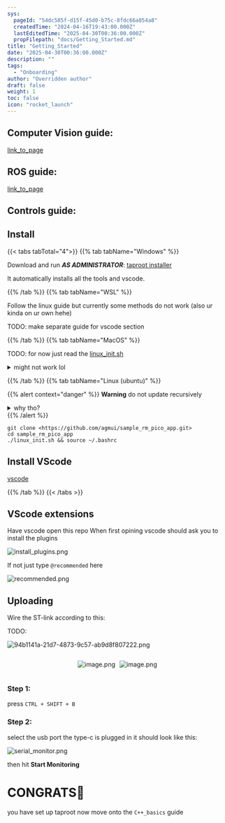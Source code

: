 ```yaml
---
sys:
  pageId: "54dc585f-d15f-45d0-b75c-8fdc66a854a8"
  createdTime: "2024-04-16T19:43:00.000Z"
  lastEditedTime: "2025-04-30T00:36:00.000Z"
  propFilepath: "docs/Getting_Started.md"
title: "Getting_Started"
date: "2025-04-30T00:36:00.000Z"
description: ""
tags:
  - "Onboarding"
author: "Overridden author"
draft: false
weight: 1
toc: false
icon: "rocket_launch"
---
```


## Computer Vision guide:

[link_to_page](86d45bc0-388b-4d26-8848-44f255f73d0e)

## ROS guide:

[link_to_page](3c76c1de-ec8f-46d6-8b0a-294005edc2d5)

## Controls guide:

## Install

{{< tabs tabTotal="4">}}
{{% tab tabName="Windows" %}}

Download and run _**AS ADMINISTRATOR**_: [taproot installer](https://github.com/Thornbots/TeachingFreshies/releases/tag/1.0)

It automatically installs all the tools and vscode.

{{% /tab %}}
{{% tab tabName="WSL" %}}

Follow the linux guide but currently some methods do not work (also ur kinda on ur own hehe)

TODO: make separate guide for vscode section

{{% /tab %}}
{{% tab tabName="MacOS" %}}

TODO: for now just read the [linux_init.sh](https://github.com/agmui/sample_rm_pico_app/blob/main/linux_init.sh)

<details>
<summary>might not work lol</summary>

`brew install libusb pkg-config`

Next install: [vscode](https://code.visualstudio.com/Download)

</details>

{{% /tab %}}
{{% tab tabName="Linux (ubuntu)" %}}

{{% alert context="danger" %}}
**Warning** do not update recursively
<details>
<summary>why tho?</summary>
There are some submodules that may go on for a while (like tinyusb) and I highly
recommend you don't need to get them.
If you want to see what submodules I update just look in `linux_init.sh`
</details>
{{% /alert %}}

```shell
git clone <https://github.com/agmui/sample_rm_pico_app.git>
cd sample_rm_pico_app
./linux_init.sh && source ~/.bashrc
```

## Install VScode

[vscode](https://code.visualstudio.com/Download)

{{% /tab %}}
{{< /tabs >}}

## VScode extensions

Have vscode open this repo
When first opining vscode should ask you to install the plugins

![install_plugins.png](https://prod-files-secure.s3.us-west-2.amazonaws.com/d518164a-d88e-44d1-a4ee-3adb3bd8bce0/89bd30f0-1825-4e77-867b-0a41ce370880/install_plugins.png?X-Amz-Algorithm=AWS4-HMAC-SHA256&X-Amz-Content-Sha256=UNSIGNED-PAYLOAD&X-Amz-Credential=ASIAZI2LB4663VYWWSLO%2F20250717%2Fus-west-2%2Fs3%2Faws4_request&X-Amz-Date=20250717T071244Z&X-Amz-Expires=3600&X-Amz-Security-Token=IQoJb3JpZ2luX2VjEFcaCXVzLXdlc3QtMiJGMEQCICQ%2F9%2B%2BCwbZlWL8d4DWdGMmIqylcKKQxuYVqSpcWujFtAiBkUytmwz5pLQp85yWeBrp3bYGe4OlBqmyok%2BqHsEv3GCr%2FAwhwEAAaDDYzNzQyMzE4MzgwNSIMDPLksiKgpob7NgINKtwDFPuGe7MFJtAypmFmIVpCtsybppmMPyzNFnJxkrjBdlB0mnXXLdMv9fYV7puFErJzfzt0%2B02rsCLmI1n4b2BWoIQkyHkUsoPpEtPHGk19aa7KZHDZEZVSbX32QYyWglZCfnK6cr6UcxFLsKOn1P1Xbqgs6h2bskuKgoUeLo6%2F9fUHJI8ljDJW37%2BquC3JiB83gdyGuTTKCHVjwmaxvZeH4uIBLMFlKEOBu5C7GLTrOhPR5KOnDodXERYKl5vLB%2F3IRiqY%2F1MCeu2HFnjHpf%2B8CdeCNcleeyJLIVfCJIz1Wbe44UN70bwNrcTUaaImtvmfFm%2FRqclshOeXRq40Z8dOCHZzeeQ%2BsQ09yP%2BeWxeVDaTtHPVMVkma%2FTrxjU3yiIsFVdvSOH%2BqRdaF57P34tmdwBhqS9awRcgHkPqy9mXwuQhxt1rAUVit49nkVGd%2BzoNofhQXZYP54MqA70KbIBKQSi9Jhf0nJ65FYYI%2ButRfN6v2YyaQoRuwdgi%2FYYCM%2F1LQ16yEQNN%2BDPgQq8Q%2BLvxAt9ce5974faYg2Ou7TEcLqCA4ov0WtOc9rMbjrVhABxcaOvS95ZSma2j2Rq1IG4gC09YyWeFhLRI%2FACtwMvJxI8czkKPhc7YCNfRMuxgwgL%2FiwwY6pgEfObIO0JbWD5n0C%2FQuOy9G7%2FtvW7Zho1TRtWoLD0xUnGfwMLhoxkvj7Ywjy1ltUsIUqRSOWpjHsWUlmAO%2Blo%2F6LSZrgZCW4MwUvCZmPXKvgDQm3ZB%2FX1tyin8xfvdKDmdQNzdjF1sgW0iGbJepl%2Bv8UcLCogxu9XcxoV6CFeqC4prmdoN3W4sfc%2Be938GMpsk6LCQauYsnULIbv1Cpjy25xiH7UdTK&X-Amz-Signature=9270403d04e3ed19a3d11fae8a150bf0d7b76a70f47f15970afd1749fdd72a15&X-Amz-SignedHeaders=host&x-amz-checksum-mode=ENABLED&x-id=GetObject)

If not just type `@recommended` here  

![recommended.png](https://prod-files-secure.s3.us-west-2.amazonaws.com/d518164a-d88e-44d1-a4ee-3adb3bd8bce0/61e661e9-5d85-4dfc-be0d-8d2097a5e793/recommended.png?X-Amz-Algorithm=AWS4-HMAC-SHA256&X-Amz-Content-Sha256=UNSIGNED-PAYLOAD&X-Amz-Credential=ASIAZI2LB4663VYWWSLO%2F20250717%2Fus-west-2%2Fs3%2Faws4_request&X-Amz-Date=20250717T071244Z&X-Amz-Expires=3600&X-Amz-Security-Token=IQoJb3JpZ2luX2VjEFcaCXVzLXdlc3QtMiJGMEQCICQ%2F9%2B%2BCwbZlWL8d4DWdGMmIqylcKKQxuYVqSpcWujFtAiBkUytmwz5pLQp85yWeBrp3bYGe4OlBqmyok%2BqHsEv3GCr%2FAwhwEAAaDDYzNzQyMzE4MzgwNSIMDPLksiKgpob7NgINKtwDFPuGe7MFJtAypmFmIVpCtsybppmMPyzNFnJxkrjBdlB0mnXXLdMv9fYV7puFErJzfzt0%2B02rsCLmI1n4b2BWoIQkyHkUsoPpEtPHGk19aa7KZHDZEZVSbX32QYyWglZCfnK6cr6UcxFLsKOn1P1Xbqgs6h2bskuKgoUeLo6%2F9fUHJI8ljDJW37%2BquC3JiB83gdyGuTTKCHVjwmaxvZeH4uIBLMFlKEOBu5C7GLTrOhPR5KOnDodXERYKl5vLB%2F3IRiqY%2F1MCeu2HFnjHpf%2B8CdeCNcleeyJLIVfCJIz1Wbe44UN70bwNrcTUaaImtvmfFm%2FRqclshOeXRq40Z8dOCHZzeeQ%2BsQ09yP%2BeWxeVDaTtHPVMVkma%2FTrxjU3yiIsFVdvSOH%2BqRdaF57P34tmdwBhqS9awRcgHkPqy9mXwuQhxt1rAUVit49nkVGd%2BzoNofhQXZYP54MqA70KbIBKQSi9Jhf0nJ65FYYI%2ButRfN6v2YyaQoRuwdgi%2FYYCM%2F1LQ16yEQNN%2BDPgQq8Q%2BLvxAt9ce5974faYg2Ou7TEcLqCA4ov0WtOc9rMbjrVhABxcaOvS95ZSma2j2Rq1IG4gC09YyWeFhLRI%2FACtwMvJxI8czkKPhc7YCNfRMuxgwgL%2FiwwY6pgEfObIO0JbWD5n0C%2FQuOy9G7%2FtvW7Zho1TRtWoLD0xUnGfwMLhoxkvj7Ywjy1ltUsIUqRSOWpjHsWUlmAO%2Blo%2F6LSZrgZCW4MwUvCZmPXKvgDQm3ZB%2FX1tyin8xfvdKDmdQNzdjF1sgW0iGbJepl%2Bv8UcLCogxu9XcxoV6CFeqC4prmdoN3W4sfc%2Be938GMpsk6LCQauYsnULIbv1Cpjy25xiH7UdTK&X-Amz-Signature=a142a6b8a5fed6576093df7439215b23d9c834ab76355a91c4a43759197e0506&X-Amz-SignedHeaders=host&x-amz-checksum-mode=ENABLED&x-id=GetObject)

## Uploading

Wire the ST-link according to this:

TODO:

![94b1141a-21d7-4873-9c57-ab9d8f807222.png](https://prod-files-secure.s3.us-west-2.amazonaws.com/d518164a-d88e-44d1-a4ee-3adb3bd8bce0/e5fad17d-ab82-4300-9f4c-505ab4b1202c/94b1141a-21d7-4873-9c57-ab9d8f807222.png?X-Amz-Algorithm=AWS4-HMAC-SHA256&X-Amz-Content-Sha256=UNSIGNED-PAYLOAD&X-Amz-Credential=ASIAZI2LB4663VYWWSLO%2F20250717%2Fus-west-2%2Fs3%2Faws4_request&X-Amz-Date=20250717T071244Z&X-Amz-Expires=3600&X-Amz-Security-Token=IQoJb3JpZ2luX2VjEFcaCXVzLXdlc3QtMiJGMEQCICQ%2F9%2B%2BCwbZlWL8d4DWdGMmIqylcKKQxuYVqSpcWujFtAiBkUytmwz5pLQp85yWeBrp3bYGe4OlBqmyok%2BqHsEv3GCr%2FAwhwEAAaDDYzNzQyMzE4MzgwNSIMDPLksiKgpob7NgINKtwDFPuGe7MFJtAypmFmIVpCtsybppmMPyzNFnJxkrjBdlB0mnXXLdMv9fYV7puFErJzfzt0%2B02rsCLmI1n4b2BWoIQkyHkUsoPpEtPHGk19aa7KZHDZEZVSbX32QYyWglZCfnK6cr6UcxFLsKOn1P1Xbqgs6h2bskuKgoUeLo6%2F9fUHJI8ljDJW37%2BquC3JiB83gdyGuTTKCHVjwmaxvZeH4uIBLMFlKEOBu5C7GLTrOhPR5KOnDodXERYKl5vLB%2F3IRiqY%2F1MCeu2HFnjHpf%2B8CdeCNcleeyJLIVfCJIz1Wbe44UN70bwNrcTUaaImtvmfFm%2FRqclshOeXRq40Z8dOCHZzeeQ%2BsQ09yP%2BeWxeVDaTtHPVMVkma%2FTrxjU3yiIsFVdvSOH%2BqRdaF57P34tmdwBhqS9awRcgHkPqy9mXwuQhxt1rAUVit49nkVGd%2BzoNofhQXZYP54MqA70KbIBKQSi9Jhf0nJ65FYYI%2ButRfN6v2YyaQoRuwdgi%2FYYCM%2F1LQ16yEQNN%2BDPgQq8Q%2BLvxAt9ce5974faYg2Ou7TEcLqCA4ov0WtOc9rMbjrVhABxcaOvS95ZSma2j2Rq1IG4gC09YyWeFhLRI%2FACtwMvJxI8czkKPhc7YCNfRMuxgwgL%2FiwwY6pgEfObIO0JbWD5n0C%2FQuOy9G7%2FtvW7Zho1TRtWoLD0xUnGfwMLhoxkvj7Ywjy1ltUsIUqRSOWpjHsWUlmAO%2Blo%2F6LSZrgZCW4MwUvCZmPXKvgDQm3ZB%2FX1tyin8xfvdKDmdQNzdjF1sgW0iGbJepl%2Bv8UcLCogxu9XcxoV6CFeqC4prmdoN3W4sfc%2Be938GMpsk6LCQauYsnULIbv1Cpjy25xiH7UdTK&X-Amz-Signature=541c4ed69b41473b6f03a87daea2d361a7bdae0bdd476c505aed6052ba7d6ecc&X-Amz-SignedHeaders=host&x-amz-checksum-mode=ENABLED&x-id=GetObject)

<div style="display: flex;flex-direction: row; column-gap:10px; max-width: 630px;justify-content: center;">
<div>

![image.png](https://prod-files-secure.s3.us-west-2.amazonaws.com/d518164a-d88e-44d1-a4ee-3adb3bd8bce0/210ecb78-1116-4d7b-b9b7-2292f66fa2c2/image.png?X-Amz-Algorithm=AWS4-HMAC-SHA256&X-Amz-Content-Sha256=UNSIGNED-PAYLOAD&X-Amz-Credential=ASIAZI2LB466TRSJO4S4%2F20250717%2Fus-west-2%2Fs3%2Faws4_request&X-Amz-Date=20250717T071247Z&X-Amz-Expires=3600&X-Amz-Security-Token=IQoJb3JpZ2luX2VjEFcaCXVzLXdlc3QtMiJIMEYCIQCVn%2BHo9VbZWowE45unsTJO3BbeJHuFV6IR8Itstt7xwAIhAJwRGxy25xl3LJ9sJ4JNF0Auv%2BrgusmI23QdGc0ObcphKv8DCHAQABoMNjM3NDIzMTgzODA1IgwrBnWTUQVqKOjy5Rcq3APvGmGpowTz198a2dYPyYuQmIGWAw6lPm07a2t5zujBb3W1ibd5I%2Bww4JFZYWcg6hF7SXszwW16ooNwC%2FGMhVGHDEKXct%2B2NaLTlK1EQDFgiMKz8%2FASNnApSo4a9I1erblP12oduvRphk%2FpYiPOokVrFHaKBMX34y8Ux8w65wQRm5srJy5t7yzlQkVMobGyOMR7ubUqItxxNY%2BpjWc89nfemOjyTcHv4Vr9hUW0RstbaDW%2FZ0Yz%2BmmkhybgwhXkz1p7PI3DKgSAjjFFlwB%2BaG1%2F7CdL2rSAmcz8BPLNO5UHXIgnylDj5mdEIVvR7CPRqaPGB9Jrle8kydfdHrGiO%2FJgbA1Sacu3VaDFnIMyWDk269BU8nWuqAnMlqYYhEeX4YIvMvuTw%2FkzXjiXi275pvv67eap6m%2FHcX2JLdqxMMSglHtUA5aa%2BbiquyKKIK4teO32Mchza465%2BTt1kogg7lmRqvAlvzcGEVIkpsk85541ed4oHxvqzF%2F2d%2FEcnqMi8zvmQC3oKUKmIpRDatnM3Z2Hzk97n8pfXsAtrB3iNZrRHlj8jR0Avs8cwA3k6i9HwrB7CmliTZGFxCK51UUJkRtehuai%2BPvxAvUlNTBfpPKQRptyiaFDWKa250oHRDDWwOLDBjqkAT1k6dB8fCP3psENq9yB5UUqsUyPm3paRTVHETDtMSV083kW64mqBgknPKkqukxp9LjvR33SbsxrS5NyM9m4%2FgTzCDv1IZ7pvxaHliljf2jGO%2BBd3bBUyfXnt%2Fz0iLhbmY2o98vckEK9D6wFmkHIT035yYhj58FMjo6Qtelc2TZWpB3Lrmf3uloQlICgZzCrJMUKdSyNnJ7%2FLT2DpcMMcnfUOwmM&X-Amz-Signature=7705c2f36d2762909899a16befb2cabbe4cc709eff4d114da919a28098c51384&X-Amz-SignedHeaders=host&x-amz-checksum-mode=ENABLED&x-id=GetObject)

</div>
<div>

![image.png](https://prod-files-secure.s3.us-west-2.amazonaws.com/d518164a-d88e-44d1-a4ee-3adb3bd8bce0/33a0fd0f-8ca6-4a86-8e09-26e95ded1fff/image.png?X-Amz-Algorithm=AWS4-HMAC-SHA256&X-Amz-Content-Sha256=UNSIGNED-PAYLOAD&X-Amz-Credential=ASIAZI2LB466XVOEEOJY%2F20250717%2Fus-west-2%2Fs3%2Faws4_request&X-Amz-Date=20250717T071250Z&X-Amz-Expires=3600&X-Amz-Security-Token=IQoJb3JpZ2luX2VjEFcaCXVzLXdlc3QtMiJIMEYCIQCxJv4eS5k%2ByWhET3ZcpSEen%2FnxV06X9cXQtI3Nddi5iAIhAMCPVMjcNPi5dKPwglfN4IK1PHelWrRIPBn5%2B7bN6qblKv8DCHAQABoMNjM3NDIzMTgzODA1IgyYFrlq9AJb8Iznk%2F0q3AMIq2mKgtKuvzUtClzs5raK12dCFFdmARBo8OxUiSWlUJPgBRTGJan46p3ziH7rYjHIRN9Jsav%2F7gVAqnS2%2F1Tcn9GvR5m2yH6P%2FdM7AZQfygGlBxJl7lDPca8IEhb6EkylVkvTlFOotb5L9hyb5050s5T9dpc6Mly0r0oLFcwIzEJNepbkf4ORu1AFBlOjgAG5%2FzN%2Bs%2FmAaLFOlVNmFcGStbAQS48cwB8Z76GOggitnwDEXNH7adpBgP2ehXcYkxJeoZ7fdWGQJ3df09SMplgQmZq8o0icAhRszAD5dC2LXCW8dqpbezAiwsdF33l0fy79Bih2T3JzeXyyeR1TaMdxqJKZnp998gXJSl%2BoIVYfDS2wjLzFIsULglynxtCNhkJZeTUrVH2d0l10rL6cLBXtLa9pqlnSzExKRiczvsLKyAvFCoHA4Z%2FDi1W63eqp05F8b6Otbp2PGR4ja2UwH4MmflG0UKryvZ4hw2wWiopAZfuvIrwO8MCzhgs1Q8cLXhiwb8Izn1ay9MvhK4nKTHUbNDmL1h4VMNzCNukj1NKN1OZ1muIoc26GYOOpNLgJRqkCsq%2FDXEe%2BnPeULc8qoWe1R1BKXM5bRWz5vBEuYd9a9SVJkyo3ED%2BgypowuDC2wOLDBjqkAQ7CNn%2FA591I%2FCrfIUj%2BTAHtVGdpcOllPP%2FPKBH9IXgkXxVMH76huRnnJNVvCxpdr%2BFCT9BjPSY060zUvA3S1%2FmGNrUh4NNUUj80pwewSGQLonR1d9yWpEvZOAe7Hnr71LXP0EEfwZKS4pwIh4RaCDLHyzx4d7cNZJUz7d%2FCfHUbbds8eeIcYUvXhSvpvcLzTuxIDgwGZEFMFYCZu%2BplpLbm3yxt&X-Amz-Signature=a57c3d977d8c7cc9ea3b536580dcc2c084d388812ec56d0230204f03fb1db183&X-Amz-SignedHeaders=host&x-amz-checksum-mode=ENABLED&x-id=GetObject)

</div>
</div>

### Step 1:

press `CTRL + SHIFT + B`

### Step 2:

select the usb port the type-c is plugged in it should look like this:

![serial_monitor.png](https://prod-files-secure.s3.us-west-2.amazonaws.com/d518164a-d88e-44d1-a4ee-3adb3bd8bce0/f03f4774-05d4-4393-b6a0-d5efb6d315ab/serial_monitor.png?X-Amz-Algorithm=AWS4-HMAC-SHA256&X-Amz-Content-Sha256=UNSIGNED-PAYLOAD&X-Amz-Credential=ASIAZI2LB4663VYWWSLO%2F20250717%2Fus-west-2%2Fs3%2Faws4_request&X-Amz-Date=20250717T071244Z&X-Amz-Expires=3600&X-Amz-Security-Token=IQoJb3JpZ2luX2VjEFcaCXVzLXdlc3QtMiJGMEQCICQ%2F9%2B%2BCwbZlWL8d4DWdGMmIqylcKKQxuYVqSpcWujFtAiBkUytmwz5pLQp85yWeBrp3bYGe4OlBqmyok%2BqHsEv3GCr%2FAwhwEAAaDDYzNzQyMzE4MzgwNSIMDPLksiKgpob7NgINKtwDFPuGe7MFJtAypmFmIVpCtsybppmMPyzNFnJxkrjBdlB0mnXXLdMv9fYV7puFErJzfzt0%2B02rsCLmI1n4b2BWoIQkyHkUsoPpEtPHGk19aa7KZHDZEZVSbX32QYyWglZCfnK6cr6UcxFLsKOn1P1Xbqgs6h2bskuKgoUeLo6%2F9fUHJI8ljDJW37%2BquC3JiB83gdyGuTTKCHVjwmaxvZeH4uIBLMFlKEOBu5C7GLTrOhPR5KOnDodXERYKl5vLB%2F3IRiqY%2F1MCeu2HFnjHpf%2B8CdeCNcleeyJLIVfCJIz1Wbe44UN70bwNrcTUaaImtvmfFm%2FRqclshOeXRq40Z8dOCHZzeeQ%2BsQ09yP%2BeWxeVDaTtHPVMVkma%2FTrxjU3yiIsFVdvSOH%2BqRdaF57P34tmdwBhqS9awRcgHkPqy9mXwuQhxt1rAUVit49nkVGd%2BzoNofhQXZYP54MqA70KbIBKQSi9Jhf0nJ65FYYI%2ButRfN6v2YyaQoRuwdgi%2FYYCM%2F1LQ16yEQNN%2BDPgQq8Q%2BLvxAt9ce5974faYg2Ou7TEcLqCA4ov0WtOc9rMbjrVhABxcaOvS95ZSma2j2Rq1IG4gC09YyWeFhLRI%2FACtwMvJxI8czkKPhc7YCNfRMuxgwgL%2FiwwY6pgEfObIO0JbWD5n0C%2FQuOy9G7%2FtvW7Zho1TRtWoLD0xUnGfwMLhoxkvj7Ywjy1ltUsIUqRSOWpjHsWUlmAO%2Blo%2F6LSZrgZCW4MwUvCZmPXKvgDQm3ZB%2FX1tyin8xfvdKDmdQNzdjF1sgW0iGbJepl%2Bv8UcLCogxu9XcxoV6CFeqC4prmdoN3W4sfc%2Be938GMpsk6LCQauYsnULIbv1Cpjy25xiH7UdTK&X-Amz-Signature=5dd686b2042fa4ac9dfba43b5f4270e53fd06dc0634e40e084af48843966d9f1&X-Amz-SignedHeaders=host&x-amz-checksum-mode=ENABLED&x-id=GetObject)

then hit **Start Monitoring**

# CONGRATS🎉

you have set up taproot now move onto the `C++_basics` guide
